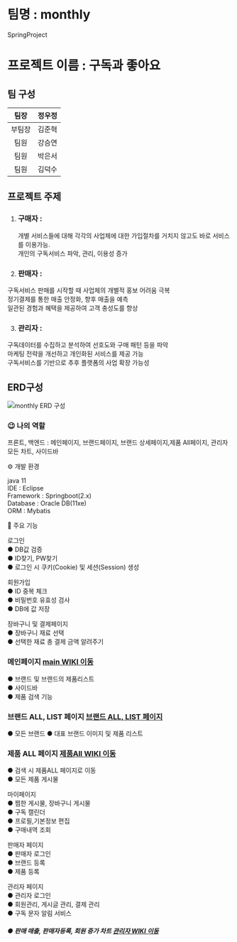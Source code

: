 # 팀명 : monthly
SpringProject

# 프로젝트 이름 : 구독과 좋아요
## 팀 구성

|팀장|정우정|           
|:--:|:--:|
|부팀장|김준혁|
|팀원|강승연|
|팀원|박은서|
|팀원|김덕수|


## 프로젝트 주제 

1. ###  구매자 :
    개별 서비스들에 대해 각각의 사업체에 대한 가입절차를 거치지 않고도 바로 서비스를 이용가능. <br/>
개인의 구독서비스 파악, 관리, 이용성 증가

2. ###  판매자 :
 구독서비스 판매를 시작할 때 사업체의 개별적 홍보 어려움 극복<br/>
정기결제를 통한 매출 안정화, 향후 매출을 예측<br/>
일관된 경험과 혜택을 제공하여 고객 충성도를 향상

3. ### 관리자 :
  구독데이터를 수집하고 분석하여 선호도와 구매 패턴 등을 파악 <br/>
마케팅 전략을 개선하고 개인화된 서비스를 제공 가능<br/>
구독서비스를 기반으로 추후 플랫폼의 사업 확장 가능성

## ERD구성
![monthly ERD 구성](https://github.com/yeon0517/monthly/assets/112221690/729c11d3-08b9-4ecd-be1b-ae06f1b25c47)


### 😉 나의 역할 <br/>
프론트, 백엔드 : 메인페이지, 브랜드페이지, 브랜드 상세페이지,제품 All페이지, 관리자 모든 차트, 사이드바


⚙️ 개발 환경

java 11  <br/>
IDE : Eclipse <br/>
Framework : Springboot(2.x) <br/>
Database : Oracle DB(11xe) <br/>
ORM : Mybatis


📌 주요 기능 <br/>

로그인 <br/> 
● DB값 검증 <br/>
● ID찾기, PW찾기 <br/>
● 로그인 시 쿠키(Cookie) 및 세션(Session) 생성 <br/>

회원가입 <br/>
● ID 중복 체크 <br/>
● 비밀번호 유효성 검사 <br/>
● DB에 값 저장 <br/>

장바구니 및 결제페이지 <br/>
● 장바구니 재료 선택 <br/>
● 선택한 재료 총 결제 금액 알려주기 <br/>

### 메인페이지 [main WIKI 이동](https://github.com/yeon0517/monthly/wiki/%EB%A9%94%EC%9D%B8-%ED%8E%98%EC%9D%B4%EC%A7%80)  <br/>
● 브랜드 및 브랜드의 제품리스트 <br/>
● 사이드바<br/>
● 제품 검색 기능 <br/>

### 브랜드 ALL, LIST 페이지 [브랜드 ALL, LIST 페이지](https://github.com/yeon0517/monthly/wiki/%EB%B8%8C%EB%9E%9C%EB%93%9C-All,-List%ED%8E%98%EC%9D%B4%EC%A7%80)<br/> 
● 모든 브랜드 
● 대표 브랜드 이미지 및 제품 리스트

### 제품 ALL 페이지 [제품All WIKI 이동](https://github.com/yeon0517/monthly/wiki/%EC%A0%9C%ED%92%88%ED%8E%98%EC%9D%B4%EC%A7%80) <br/>
● 검색 시 제품ALL 페이지로 이동 <br/>
● 모든 제품 게시물 <br/> 

마이페이지 <br/>
● 찜한 게시물, 장바구니 게시물 <br/>
● 구독 캘린더 <br/>
● 프로필,기본정보 편집 <br/>
● 구매내역 조회 <br/>

판매자 페이지<br/>
● 판매자 로그인 <br/>
● 브랜드 등록 <br/>
● 제품 등록 <br/> 

관리자 페이지<br/>
● 관리자 로그인 <br/>
● 회원관리, 게시글 관리, 결제 관리<br/>
● 구독 문자 알림 서비스
##### ● 판매 매출, 판매자등록, 회원 증가 차트 [관리자 WIKI 이동](https://github.com/yeon0517/monthly/wiki/%EA%B4%80%EB%A6%AC%EC%9E%90-%EC%B0%A8%ED%8A%B8-%ED%8E%98%EC%9D%B4%EC%A7%80)



